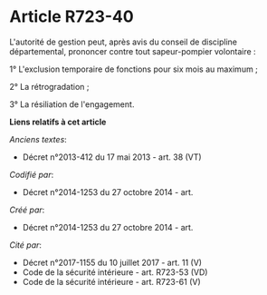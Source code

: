 # Article R723-40

L'autorité de gestion peut, après avis du conseil de discipline départemental, prononcer contre tout sapeur-pompier
volontaire :

1° L'exclusion temporaire de fonctions pour six mois au maximum ;

2° La rétrogradation ;

3° La résiliation de l'engagement.

**Liens relatifs à cet article**

_Anciens textes_:

  - Décret n°2013-412 du 17 mai 2013 - art. 38 (VT)

_Codifié par_:

  - Décret n°2014-1253 du 27 octobre 2014 - art.

_Créé par_:

  - Décret n°2014-1253 du 27 octobre 2014 - art.

_Cité par_:

  - Décret n°2017-1155 du 10 juillet 2017 - art. 11 (V)
  - Code de la sécurité intérieure - art. R723-53 (VD)
  - Code de la sécurité intérieure - art. R723-61 (V)
